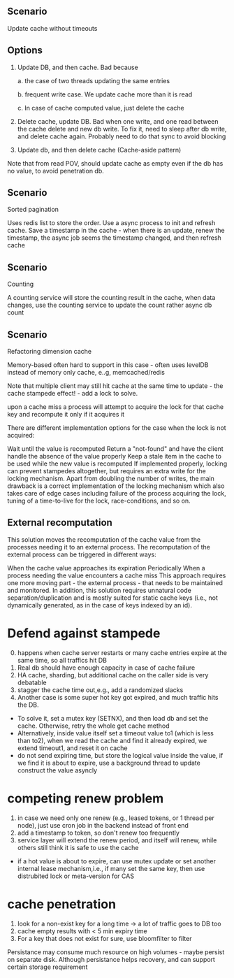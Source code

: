 Scenario
--------
Update cache without timeouts

Options
---------

1. Update DB, and then cache. Bad because 

	a. the case of two threads updating the same entries

	b. frequent write case. We update cache more than it is read

	c. In case of cache computed value, just delete the cache

2. Delete cache, update DB. Bad when one write, and one read between the cache delete and new db write. To fix it, need to sleep after db write, and delete cache again. Probably need to do that sync to avoid blocking

3. Update db, and then delete cache (Cache-aside pattern)

Note that from read POV, should update cache as empty even if the db has no value, to avoid penetration db. 

Scenario
-------
Sorted pagination

Uses redis list to store the order. Use a async process to init and refresh cache. Save a timestamp in the cache - when there is an update, renew the timestamp, the async job seems the timestamp changed, and then refresh cache


Scenario
--------
Counting

A counting service will store the counting result in the cache, when data changes, use the counting service to update the count rather async db count


Scenario
---------
Refactoring dimension cache

Memory-based often hard to support in this case - often uses levelDB instead of memory only cache, e..g, memcached/redis


Note that multiple client may still hit cache at the same time to update - the cache stampede effect! - add a lock to solve. 

upon a cache miss a process will attempt to acquire the lock for that cache key and recompute it only if it acquires it

There are different implementation options for the case when the lock is not acquired:

Wait until the value is recomputed
Return a "not-found" and have the client handle the absence of the value properly
Keep a stale item in the cache to be used while the new value is recomputed
If implemented properly, locking can prevent stampedes altogether, but requires an extra write for the locking mechanism. Apart from doubling the number of writes, the main drawback is a correct implementation of the locking mechanism which also takes care of edge cases including failure of the process acquiring the lock, tuning of a time-to-live for the lock, race-conditions, and so on.


External recomputation
---------
This solution moves the recomputation of the cache value from the processes needing it to an external process. The recomputation of the external process can be triggered in different ways:

When the cache value approaches its expiration
Periodically
When a process needing the value encounters a cache miss
This approach requires one more moving part - the external process - that needs to be maintained and monitored. In addition, this solution requires unnatural code separation/duplication and is mostly suited for static cache keys (i.e., not dynamically generated, as in the case of keys indexed by an id).


# Defend against stampede

0. happens when cache server restarts or many cache entries expire at the same time, so all traffics hit DB
1. Real db should have enough capacity in case of cache failure
2. HA cache, sharding, but additional cache on the caller side is very debatable
3. stagger the cache time out,e.g., add a randomized slacks 
4. Another case is some super hot key got expired, and much traffic hits the DB. 
  * To solve it, set a mutex key (SETNX), and then load db and set the cache. Otherwise, retry the whole get cache method
  * Alternatively, inside value itself set a timeout value to1 (which is less than to2), when we read the cache and find it already expired, we extend timeout1, and reset it on cache 
  * do not send expiring time, but store the logical value inside the value, if we find it is about to expire, use a background thread to update construct the value asyncly


# competing renew problem

1. in case we need only one renew (e.g., leased tokens, or 1 thread per node), just use cron job in the backend instead of front end
2. add a timestamp to token, so don't renew too frequently
3. service layer will extend the renew period, and itself will renew, while others still think it is safe to use the cache
* if a hot value is about to expire, can use mutex update or set another internal lease mechanism,i.e., if many set the same key, then use distrubited lock or meta-version for CAS

# cache penetration

1. look for a non-exist key for a long time -> a lot of traffic goes to DB too
2. cache empty results  with < 5 min expiry time 
3. For a key that does not exist for sure, use bloomfilter to filter


Persistance may consume much resource on high volumes  - maybe persist on separate disk. Although persistance helps recovery, and can support certain storage requirement
